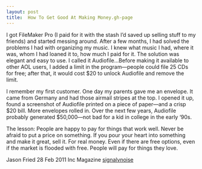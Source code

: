 ```yaml
---
layout: post
title:  How To Get Good At Making Money.gh-page
---
```

I got FileMaker Pro (I paid for it with the stash I’d saved up selling stuff to my friends) and started messing 
around. After a few months, I had solved the problems I had with organizing my music. I knew what music I had, 
where it was, whom I had loaned it to, how much I paid for it. The solution was elegant and easy to use. I 
called it Audiofile…Before making it available to other AOL users, I added a limit in the program—people could 
file 25 CDs for free; after that, it would cost $20 to unlock Audiofile and remove the limit. 

I remember my first customer. One day my parents gave me an envelope. It came from Germany and had those 
airmail stripes at the top. I opened it up, found a screenshot of Audiofile printed on a piece of paper—and a 
crisp $20 bill. More envelopes rolled in. Over the next few years, Audiofile probably generated $50,000—not bad 
for a kid in college in the early ‘90s. 

The lesson: People are happy to pay for things that work well. Never be afraid to put a price on something. If 
you pour your heart into something and make it great, sell it. For real money. Even if there are free options, 
even if the market is flooded with free. People will pay for things they love. 


Jason Fried
28 Feb 2011 
Inc Magazine
[signalvnoise](https://signalvnoise.com)

